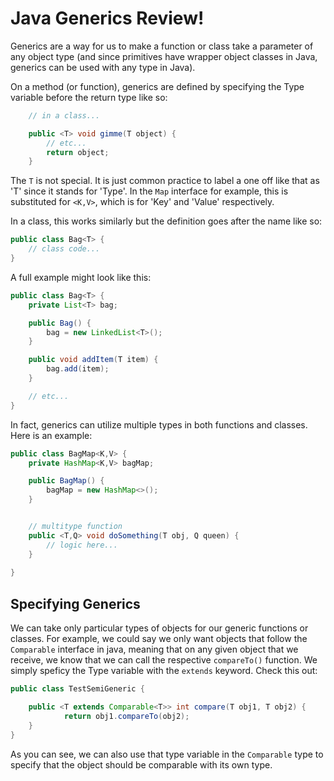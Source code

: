 # Java Generics Review!
Generics are a way for us to make a function or class take a parameter
of any object type (and since primitives have wrapper object classes in Java, generics can be used with any type in Java).

On a method (or function), generics are defined by specifying the Type variable before the return type like so:

```java
    // in a class...

    public <T> void gimme(T object) {
        // etc...
        return object;
    }
```

The `T` is not special. It is just common practice to label a one off like that as 'T' since it stands for 'Type'. In the `Map` interface for example, this is substituted for `<K,V>`, which is for 'Key' and 'Value' respectively.

In a class, this works similarly but the definition goes after the name like so:

```java
public class Bag<T> {
    // class code...
}
```

A full example might look like this:

```java
public class Bag<T> {
    private List<T> bag;

    public Bag() {
        bag = new LinkedList<T>();
    }

    public void addItem(T item) {
        bag.add(item);
    }

    // etc...
}
```

In fact, generics can utilize multiple types in both functions and classes. Here is an example:

```java
public class BagMap<K,V> {
    private HashMap<K,V> bagMap;

    public BagMap() {
        bagMap = new HashMap<>();
    }


    // multitype function
    public <T,Q> void doSomething(T obj, Q queen) {
        // logic here...
    }
    
}
```

## Specifying Generics

We can take only particular types of objects for our generic functions or classes. For example, we could say we only want objects that follow the `Comparable` interface in java, meaning that on any given object that we receive, we know that we can call the respective `compareTo()` function. We simply speficy the Type variable with the `extends` keyword. Check this out:

```java
public class TestSemiGeneric {

    public <T extends Comparable<T>> int compare(T obj1, T obj2) {
            return obj1.compareTo(obj2);
    }
}
```

As you can see, we can also use that type variable in the `Comparable` type to specify that the object should be comparable with its own type.